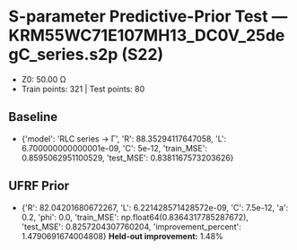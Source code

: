 # S-parameter Predictive-Prior Test — KRM55WC71E107MH13_DC0V_25degC_series.s2p (S22)
- Z0: 50.00 Ω
- Train points: 321  |  Test points: 80

## Baseline
- {'model': 'RLC series -> Γ', 'R': 88.35294117647058, 'L': 6.700000000000001e-09, 'C': 5e-12, 'train_MSE': 0.8595062951100529, 'test_MSE': 0.8381167573203626}

## UFRF Prior
- {'R': 82.04201680672267, 'L': 6.221428571428572e-09, 'C': 7.5e-12, 'a': 0.2, 'phi': 0.0, 'train_MSE': np.float64(0.8364317785287672), 'test_MSE': 0.8257204307760204, 'improvement_percent': 1.4790691674004808}
**Held-out improvement:** 1.48%